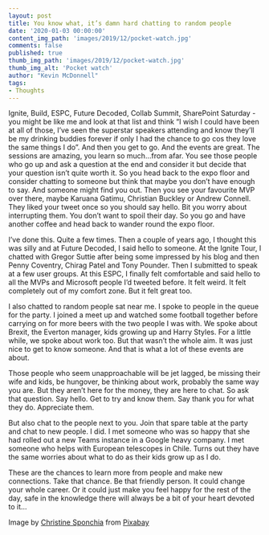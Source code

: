 ```yaml
---
layout: post
title: You know what, it’s damn hard chatting to random people
date: '2020-01-03 00:00:00'
content_img_path: 'images/2019/12/pocket-watch.jpg'
comments: false
published: true
thumb_img_path: 'images/2019/12/pocket-watch.jpg'
thumb_img_alt: 'Pocket watch'
author: "Kevin McDonnell"
tags:
- Thoughts
---
```


Ignite, Build, ESPC, Future Decoded, Collab Summit, SharePoint Saturday - you might be like me and look at that list and think “I wish I could have been at all of those, I’ve seen the superstar speakers attending and know they’ll be my drinking buddies forever if only I had the chance to go cos they love the same things I do”. And then you get to go. And the events are great. The sessions are amazing, you learn so much…from afar. You see those people who go up and ask a question at the end and consider it but decide that your question isn’t quite worth it. So you head back to the expo floor and consider chatting to someone but think that maybe you don’t have enough to say. And someone might find you out. Then you see your favourite MVP over there, maybe Karuana Gatimu, Christian Buckley or Andrew Connell. They liked your tweet once so you should say hello. Bit you worry about interrupting them. You don’t want to spoil their day. So you go and have another coffee and head back to wander round the expo floor. 

I’ve done this. Quite a few times. Then a couple of years ago, I thought this was silly and at Future Decoded, I said hello to someone. At the Ignite Tour, I chatted with Gregor Suttie after being some impressed by his blog and then Penny Coventry, Chirag Patel and Tony Pounder. Then I submitted to speak at a few user groups. At this ESPC, I finally felt comfortable and said hello to all the MVPs and Microsoft people I’d tweeted before. It felt weird. It felt completely out of my comfort zone. But it felt great too. 

I also chatted to random people sat near me. I spoke to people in the queue for the party. I joined a meet up and watched some football together before carrying on for more beers with the two people I was with. We spoke about Brexit, the Everton manager, kids growing up and Harry Styles. For a little while, we spoke about work too. But that wasn’t the whole aim. It was just nice to get to know someone. And that is what a lot of these events are about. 

Those people who seem unapproachable will be jet lagged, be missing their wife and kids, be hungover, be thinking about work, probably the same way you are. But they aren’t here for the money, they are here to chat. So ask that question. Say hello. Get to try and know them. Say thank you for what they do. Appreciate them. 

But also chat to the people next to you. Join that spare table at the party and chat to new people. I did. I met someone who was so happy that she had rolled out a new Teams instance in a Google heavy company. I met someone who helps with European telescopes in Chile. Turns out they have the same worries about what to do as their kids grow up as I do. 

These are the chances to learn more from people and make new connections. Take that chance. Be that friendly person. It could change your whole career. Or it could just make you feel happy for the rest of the day, safe in the knowledge there will always be a bit of your heart devoted to it...  

 Image by [Christine Sponchia](https://pixabay.com/users/Sponchia-443272/?utm_source=link-attribution&amp;utm_medium=referral&amp;utm_campaign=image&amp;utm_content=627031) from [Pixabay](https://pixabay.com/?utm_source=link-attribution&amp;utm_medium=referral&amp;utm_campaign=image&amp;utm_content=627031)
 